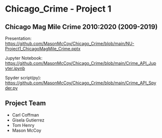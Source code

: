 # Chicago_Crime - Project 1

  ## Chicago Mag Mile Crime 2010:2020 (2009-2019)

  Presentation: https://github.com/MasonMcCoy/Chicago_Crime/blob/main/NU-Project1_ChicagoMagMile_Crime.pptx

  Jupyter Notebook: https://github.com/MasonMcCoy/Chicago_Crime/blob/main/Crime_API_Jupyter.ipynb
  
  Spyder script(py): https://github.com/MasonMcCoy/Chicago_Crime/blob/main/Crime_API_Spyder.py

  ## Project Team
  - Carl Coffman
  - Gisela Gutierrez
  - Tom Henry
  - Mason McCoy
